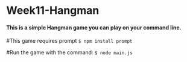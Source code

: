 # Week11-Hangman

#### This is a simple Hangman game you can play on your command line.

#This game requires prompt
`$ npm install prompt`

#Run the game with the command:
`$ node main.js`